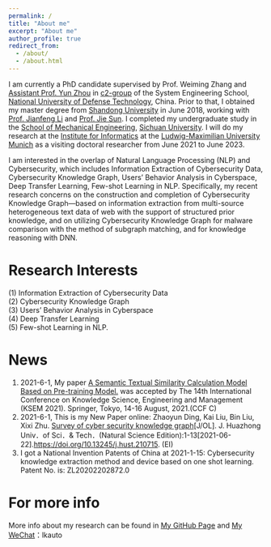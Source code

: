```yaml
---
permalink: /
title: "About me"
excerpt: "About me"
author_profile: true
redirect_from: 
  - /about/
  - /about.html
---
```


I am currently a PhD candidate supervised by Prof. Weiming Zhang and [Assistant Prof. Yun Zhou](https://yzhou.github.io/) in [c2-group](https://c2-group.github.io/) of the System Engineering School, [National University of Defense Technology](https://www.nudt.edu.cn/), China. Prior to that, I obtained my master degree from [Shandong University](https://www.sdu.edu.cn/) in June 2018, working with [Prof. Jianfeng Li](https://www.mech.sdu.edu.cn/info/1127/121173.htm) and [Prof. Jie Sun](https://www.mech.sdu.edu.cn/info/1127/121121.htm). I completed my undergraduate study in the [School of Mechanical Engineering](http://msec.scu.edu.cn/), [Sichuan University](http://www.scu.edu.cn/). I will do my research at the [Institute for Informatics](http://www.ifi.lmu.de/front-page-en?set_language=en) at the [Ludwig-Maximilian University Munich](https://www.en.uni-muenchen.de/index.html) as a visiting doctoral researcher from June 2021 to June 2023.

I am interested in the overlap of Natural Language Processing (NLP) and Cybersecurity, which includes Information Extraction of Cybersecurity Data, Cybersecurity Knowledge Graph, Users’ Behavior Analysis in Cyberspace, Deep Transfer Learning, Few-shot Learning in NLP. Specifically, my recent research concerns on the construction and completion of Cybersecurity Knowledge Graph—based on information extraction from multi-source heterogeneous text data of web with the support of structured prior knowledge, and on utilizing Cybersecurity Knowledge Graph for malware comparison with the method of subgraph matching, and for knowledge reasoning with DNN.

Research Interests
======
(1) Information Extraction of Cybersecurity Data
<br/>(2) Cybersecurity Knowledge Graph
<br/>(3) Users’ Behavior Analysis in Cyberspace
<br/>(4) Deep Transfer Learning
<br/>(5) Few-shot Learning in NLP.

News
======
1. 2021-6-1, My paper [A Semantic Textual Similarity Calculation Model Based on Pre-training Model.]( ) was accepted by The 14th International Conference on Knowledge Science, Engineering and Management (KSEM 2021). Springer, Tokyo, 14-16 August, 2021.(CCF C)
2. 2021-6-1, This is my New Paper online: Zhaoyun Ding, Kai Liu, Bin Liu, Xixi Zhu. [Survey of cyber security knowledge graph](https://kns.cnki.net/kcms/detail/detail.aspx?doi=10.13245/j.hust.210715)[J/OL]. J. Huazhong Univ．of Sci．& Tech．(Natural Science Edition):1-13[2021-06-22].https://doi.org/10.13245/j.hust.210715. (EI) 
3. I got a National Invention Patents of China at 2021-1-15: Cybersecurity knowledge extraction method and device based on one shot learning. Patent No. is: ZL20202202872.0
 
For more info
======
More info about my research can be found in [My GitHub Page](https://github.com/KaiLiu-Leo) and [My WeChat]()：lkauto
